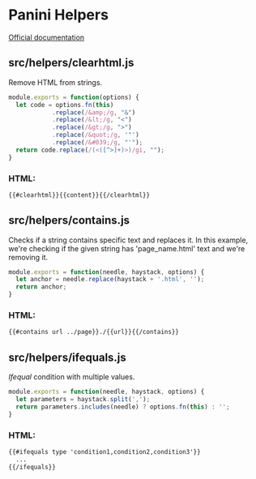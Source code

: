 # Panini Helpers
[Official documentation](https://get.foundation/sites/docs/panini.html#helpers)

## src/helpers/clearhtml.js
Remove HTML from strings.
```javascript
module.exports = function(options) {
  let code = options.fn(this)
            .replace(/&amp;/g, "&")
            .replace(/&lt;/g, "<")
            .replace(/&gt;/g, ">")
            .replace(/&quot;/g, '"')
            .replace(/&#039;/g, "'");
  return code.replace(/(<([^>]+)>)/gi, "");
}
```
### HTML:
```html
{{#clearhtml}}{{content}}{{/clearhtml}}
```

## src/helpers/contains.js
Checks if a string contains specific text and replaces it.
In this example, we're checking if the given string has 'page_name.html' text and we're removing it.
```javascript
module.exports = function(needle, haystack, options) {
  let anchor = needle.replace(haystack + '.html', '');
  return anchor;
}
```
### HTML:
```html
{{#contains url ../page}}./{{url}}{{/contains}}
```

## src/helpers/ifequals.js
_Ifequal_ condition with multiple values.
```javascript
module.exports = function(needle, haystack, options) {
  let parameters = haystack.split(',');
  return parameters.includes(needle) ? options.fn(this) : '';
}
```

### HTML:
```html
{{#ifequals type 'condition1,condition2,condition3'}}
  ...
{{/ifequals}}
```